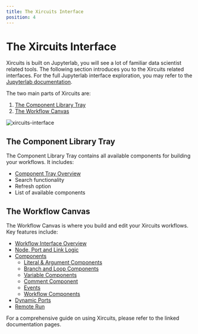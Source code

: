 ```yaml
---
title: The Xircuits Interface
position: 4
---
```


# The Xircuits Interface

Xircuits is built on Jupyterlab, you will see a lot of familiar data scientist related tools. The following section introduces you to the Xircuits related interfaces. For the full Jupyterlab interface exploration, you may refer to the [Jupyterlab documentation](https://jupyterlab.readthedocs.io/en/stable/user/interface.html).

The two main parts of Xircuits are:
1. [The Component Library Tray](#the-component-library-tray)
2. [The Workflow Canvas](#the-workflow-canvas)

![xircuits-interface](/img/docs/xircuits-interface.png)

## The Component Library Tray

The Component Library Tray contains all available components for building your workflows. It includes:

- [Component Tray Overview](/docs/main/references/xircuits-interface/component-tray.md)
- Search functionality
- Refresh option
- List of available components

## The Workflow Canvas

The Workflow Canvas is where you build and edit your Xircuits workflows. Key features include:

- [Workflow Interface Overview](/docs/main/references/xircuits-interface/workflow-canvas.md)
- [Node, Port and Link Logic](/docs/main/references/xircuits-interface/node-port-link-logic.md)
- [Components](/docs/main/references/components/index.md)
  - [Literal & Argument Components](/docs/main/references/components/literal-and-arguments-components.md)
  - [Branch and Loop Components](/docs/main/references/components/branch-and-loop-components.md)
  - [Variable Components](/docs/main/references/components/variable-components.md)
  - [Comment Component](/docs/main/references/components/comment-component.md)
  - [Events](/docs/main/references/components/event-components.md)
  - [Workflow Components](/docs/main/references/components/workflow-components.md)
- [Dynamic Ports](/docs/main/references/xircuits-interface/dynamic-ports.md)
- [Remote Run](/docs/main/references/xircuits-interface/remote-run.md)

For a comprehensive guide on using Xircuits, please refer to the linked documentation pages.
